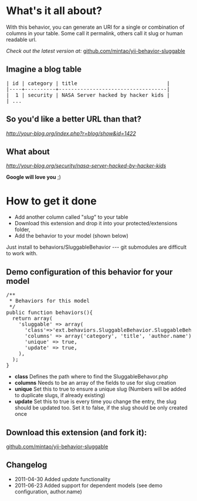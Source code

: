 What's it all about?
=====================
With this behavior, you can generate an URI for a single or combination of
columns in your table. Some call it permalink, others call it slug or
human readable url.

_Check out the latest version at:_
<a href="https://github.com/mintao/yii-behavior-sluggable">github.com/mintao/yii-behavior-sluggable</a>

Imagine a blog table
--------------------
<pre>
| id | category | title                             |
|----+----------+-----------------------------------|
|  1 | security | NASA Server hacked by hacker kids |
| ...
</pre>

So you'd like a better URL than that?
-------------------------------------
*http://your-blog.org/index.php?r=blog/show&id=1422*

What about
----------
*http://your-blog.org/security/nasa-server-hacked-by-hacker-kids*

**Google will love you** ;)

How to get it done
==================
* Add another column called "*slug*" to your table
* Download this extension and drop it into your protected/extensions folder,
* Add the behavior to your model (shown below)

Just install to behaviors/SluggableBehavior  --- git submodules are difficult to work with.

Demo configuration of this behavior for your model
--------------------------------------------------
<pre>
/**
 * Behaviors for this model
 */
public function behaviors(){
  return array(
    'sluggable' => array(
      'class'=>'ext.behaviors.SluggableBehavior.SluggableBehavior',
      'columns' => array('category', 'title', 'author.name'),
      'unique' => true,
      'update' => true,
    ),
  );
}
</pre>

* **class** Defines the path where to find the SluggableBehavor.php  
* **columns** Needs to be an array of the fields to use for slug creation
* **unique** Set this to true to ensure a unique slug (Numbers will be added to duplicate slugs, if already existing)
* **update** Set this to true is every time you change the entry, the slug should be updated too. Set it to false, if the slug should be only created once

Download this extension (and fork it):
--------------------------------------
<a href="https://github.com/mintao/yii-behavior-sluggable">github.com/mintao/yii-behavior-sluggable</a>

Changelog
---------
* 2011-04-30 Added _update_ functionality
* 2011-06-23 Added support for dependent models (see demo configuration, author.name)
